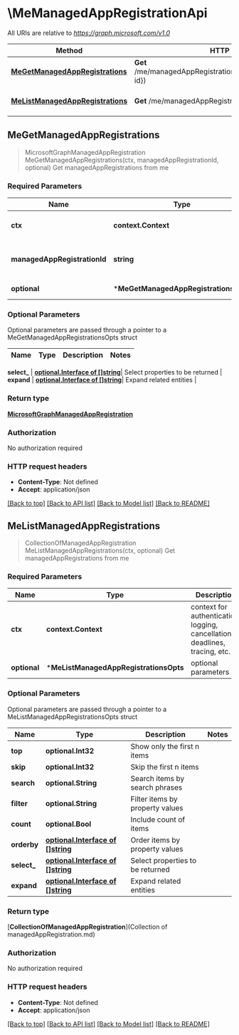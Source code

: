 # \MeManagedAppRegistrationApi

All URIs are relative to *https://graph.microsoft.com/v1.0*

Method | HTTP request | Description
------------- | ------------- | -------------
[**MeGetManagedAppRegistrations**](MeManagedAppRegistrationApi.md#MeGetManagedAppRegistrations) | **Get** /me/managedAppRegistrations({managedAppRegistration-id}) | Get managedAppRegistrations from me
[**MeListManagedAppRegistrations**](MeManagedAppRegistrationApi.md#MeListManagedAppRegistrations) | **Get** /me/managedAppRegistrations | Get managedAppRegistrations from me



## MeGetManagedAppRegistrations

> MicrosoftGraphManagedAppRegistration MeGetManagedAppRegistrations(ctx, managedAppRegistrationId, optional)
Get managedAppRegistrations from me

### Required Parameters


Name | Type | Description  | Notes
------------- | ------------- | ------------- | -------------
**ctx** | **context.Context** | context for authentication, logging, cancellation, deadlines, tracing, etc.
**managedAppRegistrationId** | **string**| key: managedAppRegistration-id of managedAppRegistration | 
 **optional** | ***MeGetManagedAppRegistrationsOpts** | optional parameters | nil if no parameters

### Optional Parameters

Optional parameters are passed through a pointer to a MeGetManagedAppRegistrationsOpts struct


Name | Type | Description  | Notes
------------- | ------------- | ------------- | -------------

 **select_** | [**optional.Interface of []string**](string.md)| Select properties to be returned | 
 **expand** | [**optional.Interface of []string**](string.md)| Expand related entities | 

### Return type

[**MicrosoftGraphManagedAppRegistration**](microsoft.graph.managedAppRegistration.md)

### Authorization

No authorization required

### HTTP request headers

- **Content-Type**: Not defined
- **Accept**: application/json

[[Back to top]](#) [[Back to API list]](../README.md#documentation-for-api-endpoints)
[[Back to Model list]](../README.md#documentation-for-models)
[[Back to README]](../README.md)


## MeListManagedAppRegistrations

> CollectionOfManagedAppRegistration MeListManagedAppRegistrations(ctx, optional)
Get managedAppRegistrations from me

### Required Parameters


Name | Type | Description  | Notes
------------- | ------------- | ------------- | -------------
**ctx** | **context.Context** | context for authentication, logging, cancellation, deadlines, tracing, etc.
 **optional** | ***MeListManagedAppRegistrationsOpts** | optional parameters | nil if no parameters

### Optional Parameters

Optional parameters are passed through a pointer to a MeListManagedAppRegistrationsOpts struct


Name | Type | Description  | Notes
------------- | ------------- | ------------- | -------------
 **top** | **optional.Int32**| Show only the first n items | 
 **skip** | **optional.Int32**| Skip the first n items | 
 **search** | **optional.String**| Search items by search phrases | 
 **filter** | **optional.String**| Filter items by property values | 
 **count** | **optional.Bool**| Include count of items | 
 **orderby** | [**optional.Interface of []string**](string.md)| Order items by property values | 
 **select_** | [**optional.Interface of []string**](string.md)| Select properties to be returned | 
 **expand** | [**optional.Interface of []string**](string.md)| Expand related entities | 

### Return type

[**CollectionOfManagedAppRegistration**](Collection of managedAppRegistration.md)

### Authorization

No authorization required

### HTTP request headers

- **Content-Type**: Not defined
- **Accept**: application/json

[[Back to top]](#) [[Back to API list]](../README.md#documentation-for-api-endpoints)
[[Back to Model list]](../README.md#documentation-for-models)
[[Back to README]](../README.md)

